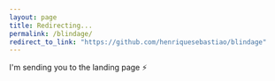 ```yaml
---
layout: page
title: Redirecting...
permalink: /blindage/
redirect_to_link: "https://github.com/henriquesebastiao/blindage"
---
```


I'm sending you to the landing page ⚡
